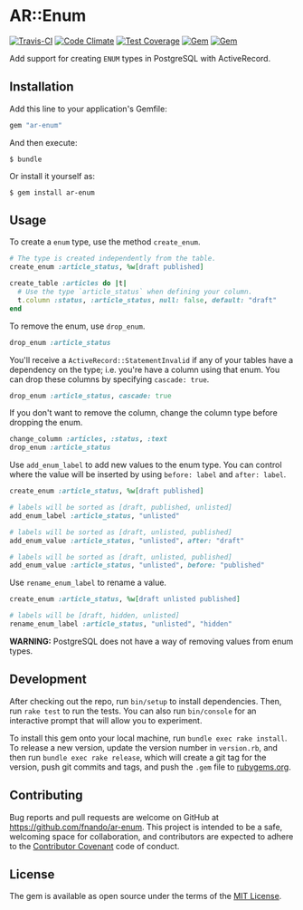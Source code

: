 # AR::Enum

[![Travis-CI](https://travis-ci.org/fnando/ar-enum.svg)](https://travis-ci.org/fnando/ar-enum)
[![Code Climate](https://codeclimate.com/github/fnando/ar-enum/badges/gpa.svg)](https://codeclimate.com/github/fnando/ar-enum)
[![Test Coverage](https://codeclimate.com/github/fnando/ar-enum/badges/coverage.svg)](https://codeclimate.com/github/fnando/ar-enum/coverage)
[![Gem](https://img.shields.io/gem/v/ar-enum.svg)](https://rubygems.org/gems/ar-enum)
[![Gem](https://img.shields.io/gem/dt/ar-enum.svg)](https://rubygems.org/gems/ar-enum)

Add support for creating `ENUM` types in PostgreSQL with ActiveRecord.

## Installation

Add this line to your application's Gemfile:

```ruby
gem "ar-enum"
```

And then execute:

    $ bundle

Or install it yourself as:

    $ gem install ar-enum

## Usage

To create a `enum` type, use the method `create_enum`.

```ruby
# The type is created independently from the table.
create_enum :article_status, %w[draft published]

create_table :articles do |t|
  # Use the type `article_status` when defining your column.
  t.column :status, :article_status, null: false, default: "draft"
end
```

To remove the enum, use `drop_enum`.

```ruby
drop_enum :article_status
```

You'll receive a `ActiveRecord::StatementInvalid` if any of your tables have a dependency on the type; i.e. you're have a column using that enum. You can drop these columns by specifying `cascade: true`.

```ruby
drop_enum :article_status, cascade: true
```

If you don't want to remove the column, change the column type before dropping the enum.

```ruby
change_column :articles, :status, :text
drop_enum :article_status
```

Use `add_enum_label` to add new values to the enum type. You can control where the value will be inserted by using `before: label` and `after: label`.

```ruby
create_enum :article_status, %w[draft published]

# labels will be sorted as [draft, published, unlisted]
add_enum_label :article_status, "unlisted"

# labels will be sorted as [draft, unlisted, published]
add_enum_value :article_status, "unlisted", after: "draft"

# labels will be sorted as [draft, unlisted, published]
add_enum_value :article_status, "unlisted", before: "published"
```

Use `rename_enum_label` to rename a value.

```ruby
create_enum :article_status, %w[draft unlisted published]

# labels will be [draft, hidden, unlisted]
rename_enum_label :article_status, "unlisted", "hidden"
```

**WARNING:** PostgreSQL does not have a way of removing values from enum types.

## Development

After checking out the repo, run `bin/setup` to install dependencies. Then, run `rake test` to run the tests. You can also run `bin/console` for an interactive prompt that will allow you to experiment.

To install this gem onto your local machine, run `bundle exec rake install`. To release a new version, update the version number in `version.rb`, and then run `bundle exec rake release`, which will create a git tag for the version, push git commits and tags, and push the `.gem` file to [rubygems.org](https://rubygems.org).

## Contributing

Bug reports and pull requests are welcome on GitHub at https://github.com/fnando/ar-enum. This project is intended to be a safe, welcoming space for collaboration, and contributors are expected to adhere to the [Contributor Covenant](contributor-covenant.org) code of conduct.


## License

The gem is available as open source under the terms of the [MIT License](http://opensource.org/licenses/MIT).

